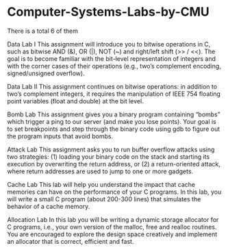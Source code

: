 # Computer-Systems-Labs-by-CMU

There is a total 6 of them

Data Lab I
This assignment will introduce you to bitwise operations in C, such as bitwise AND (&), OR (|), NOT (~) and right/left shift (>> / <<). The goal is to become familiar with the bit-level representation of integers and with the corner cases of their operations (e.g., two’s complement encoding, signed/unsigned overflow).

Data Lab II
This assignment continues on bitwise operations: in addition to two’s complement integers, it requires the manipulation of IEEE 754 floating point variables (float and double) at the bit level.

Bomb Lab
This assignment gives you a binary program containing “bombs” which trigger a ping to our server (and make you lose points). Your goal is to set breakpoints and step through the binary code using gdb to figure out the program inputs that avoid bombs.

Attack Lab
This assignment asks you to run buffer overflow attacks using two strategies: (1) loading your binary code on the stack and starting its execution by overwriting the return address, or (2) a return-oriented attack, where return addresses are used to jump to one or more gadgets.

Cache Lab
This lab will help you understand the impact that cache memories can have on the performance of your C programs. In this lab, you will write a small C program (about 200-300 lines) that simulates the behavior of a cache memory.

Allocation Lab
In this lab you will be writing a dynamic storage allocator for C programs, i.e., your own version of the malloc, free and realloc routines. You are encouraged to explore the design space creatively and implement an allocator that is correct, efficient and fast.

